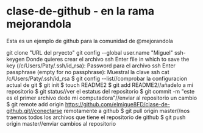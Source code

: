 # clase-de-github - en la rama mejorandola
Esta es un ejemplo de github para la comunidad de @mejorandola


git clone "URL del pryecto"
git config --global user.name "Miguel"
ssh-keygen
	Donde quieres crear el archivo ssh
	Enter file in which to save the key (/c/Users/Paty/.ssh/id_rsa):
	Password para el archivo ssh
	Enter passphrase (empty for no passphrase):
	Muestral la clave ssh
	cat /c/Users/Paty/.ssh/id_rsa
$ git config --list//comprobar la configuracion actual de git
$ git init
$ touch README2
$ git add README2//añadelo a mi repositorio
$ git status//ver el estatus del repositorio
$ git commit -m "este es el primer archivo dede mi computadora"//enviar al repositorio un cambio
$ git remote add origin https://github.com/elmigue8FD/clase-de-github.git//conectarse remotamente a github
$ git pull origin master//nos traemos todos los archivos que tiene el repositorio de github
$ git push origin master//enviar cambios al repositorio